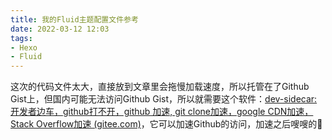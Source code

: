 ```yaml
---
title: 我的Fluid主题配置文件参考
date: 2022-03-12 12:03
tags: 
- Hexo
- Fluid
---
```


这次的代码文件太大，直接放到文章里会拖慢加载速度，所以托管在了Github Gist上，但国内可能无法访问Github Gist，所以就需要这个软件：[dev-sidecar: 开发者边车，github打不开，github 加速, git clone加速，google CDN加速，Stack Overflow加速 (gitee.com)](https://gitee.com/docmirror/dev-sidecar)，它可以加速Github的访问，加速之后嗖嗖的🚀

<script src="https://gist.github.com/Redish101/06f7befeea0959a7580b7df37d8babbe.js"></script>


